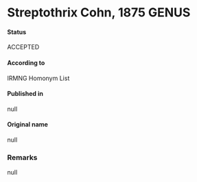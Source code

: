 # Streptothrix Cohn, 1875 GENUS

#### Status
ACCEPTED

#### According to
IRMNG Homonym List

#### Published in
null

#### Original name
null

### Remarks
null